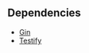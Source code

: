 ## Dependencies

- [Gin](https://github.com/gin-gonic/gin)
- [Testify](https://github.com/stretchr/testify)